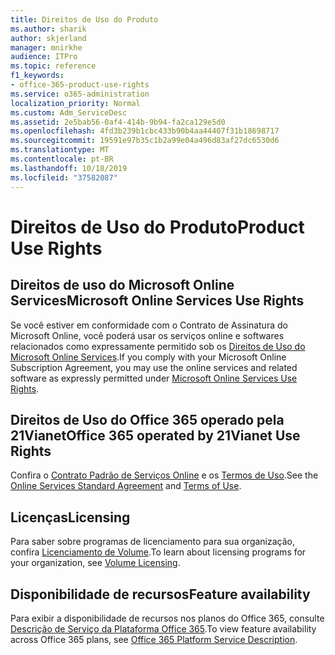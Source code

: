 ```yaml
---
title: Direitos de Uso do Produto
ms.author: sharik
author: skjerland
manager: mnirkhe
audience: ITPro
ms.topic: reference
f1_keywords:
- office-365-product-use-rights
ms.service: o365-administration
localization_priority: Normal
ms.custom: Adm_ServiceDesc
ms.assetid: 2e5bab56-0af4-414b-9b94-fa2ca129e5d0
ms.openlocfilehash: 4fd3b239b1cbc433b90b4aa44407f31b18698717
ms.sourcegitcommit: 19591e97b35c1b2a99e04a496d83af27dc6530d6
ms.translationtype: MT
ms.contentlocale: pt-BR
ms.lasthandoff: 10/18/2019
ms.locfileid: "37582087"
---
```

# <a name="product-use-rights"></a><span data-ttu-id="27e9c-102">Direitos de Uso do Produto</span><span class="sxs-lookup"><span data-stu-id="27e9c-102">Product Use Rights</span></span>

## <a name="microsoft-online-services-use-rights"></a><span data-ttu-id="27e9c-103">Direitos de uso do Microsoft Online Services</span><span class="sxs-lookup"><span data-stu-id="27e9c-103">Microsoft Online Services Use Rights</span></span>

<span data-ttu-id="27e9c-104">Se você estiver em conformidade com o Contrato de Assinatura do Microsoft Online, você poderá usar os serviços online e softwares relacionados como expressamente permitido sob os [Direitos de Uso do Microsoft Online Services](http://www.microsoftvolumelicensing.com/DocumentSearch.aspx?Mode=3&DocumentTypeId=37&ShowArchived=true).</span><span class="sxs-lookup"><span data-stu-id="27e9c-104">If you comply with your Microsoft Online Subscription Agreement, you may use the online services and related software as expressly permitted under [Microsoft Online Services Use Rights](http://www.microsoftvolumelicensing.com/DocumentSearch.aspx?Mode=3&DocumentTypeId=37&ShowArchived=true).</span></span>
  
## <a name="office-365-operated-by-21vianet-use-rights"></a><span data-ttu-id="27e9c-105">Direitos de Uso do Office 365 operado pela 21Vianet</span><span class="sxs-lookup"><span data-stu-id="27e9c-105">Office 365 operated by 21Vianet Use Rights</span></span>

<span data-ttu-id="27e9c-106">Confira o [Contrato Padrão de Serviços Online](http://www.21vbluecloud.com/office365/O365-AgreeWebDir/) e os [Termos de Uso](http://www.21vbluecloud.com/office365/O365-TOU/).</span><span class="sxs-lookup"><span data-stu-id="27e9c-106">See the [Online Services Standard Agreement](http://www.21vbluecloud.com/office365/O365-AgreeWebDir/) and [Terms of Use](http://www.21vbluecloud.com/office365/O365-TOU/).</span></span>
  
## <a name="licensing"></a><span data-ttu-id="27e9c-107">Licenças</span><span class="sxs-lookup"><span data-stu-id="27e9c-107">Licensing</span></span>

<span data-ttu-id="27e9c-108">Para saber sobre programas de licenciamento para sua organização, confira [Licenciamento de Volume](https://go.microsoft.com/fwlink/?LinkId=393693).</span><span class="sxs-lookup"><span data-stu-id="27e9c-108">To learn about licensing programs for your organization, see [Volume Licensing](https://go.microsoft.com/fwlink/?LinkId=393693).</span></span>
  
## <a name="feature-availability"></a><span data-ttu-id="27e9c-109">Disponibilidade de recursos</span><span class="sxs-lookup"><span data-stu-id="27e9c-109">Feature availability</span></span>

<span data-ttu-id="27e9c-110">Para exibir a disponibilidade de recursos nos planos do Office 365, consulte [Descrição de Serviço da Plataforma Office 365](office-365-platform-service-description.md).</span><span class="sxs-lookup"><span data-stu-id="27e9c-110">To view feature availability across Office 365 plans, see [Office 365 Platform Service Description](office-365-platform-service-description.md).</span></span>
  


